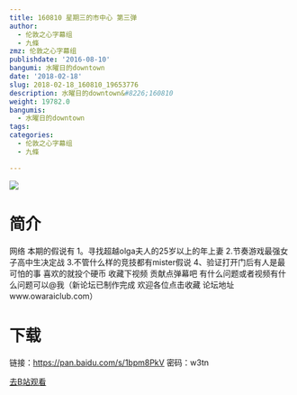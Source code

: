 ```yaml
---
title: 160810 星期三的市中心 第三弹
author:
  - 伦敦之心字幕组
  - 九條
zmz: 伦敦之心字幕组
publishdate: '2016-08-10'
bangumi: 水曜日的downtown
date: '2018-02-18'
slug: 2018-02-18_160810_19653776
description: 水曜日的downtown&#8226;160810
weight: 19782.0
bangumis:
  - 水曜日的downtown
tags:
categories:
  - 伦敦之心字幕组
  - 九條

---
```

![](https://i.imgur.com/u4OZ3Gp.png)
# 简介  
网络
本期的假说有 1。寻找超越olga夫人的25岁以上的年上妻 2.节奏游戏最强女子高中生决定战 3.不管什么样的竞技都有mister假说 4、验证打开门后有人是最可怕的事  喜欢的就投个硬币 收藏下视频 贡献点弹幕吧 有什么问题或者视频有什么问题可以@我（新论坛已制作完成 欢迎各位点击收藏 论坛地址www.owaraiclub.com）  

# 下载
链接：https://pan.baidu.com/s/1bpm8PkV 
密码：w3tn

[去B站观看](https://www.bilibili.com/video/av19653776/)
 
